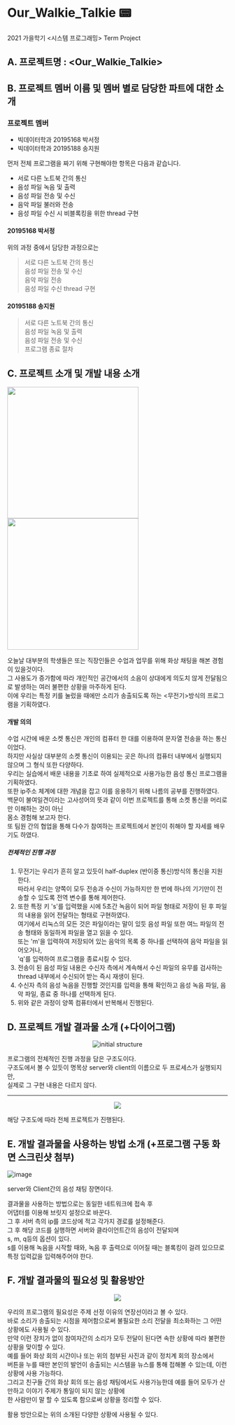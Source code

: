 # Our_Walkie_Talkie :pager:  

2021 가을학기 <시스템 프로그래밍> Term Project

## A. 프로젝트명 : <Our_Walkie_Talkie>
  
## B. 프로젝트 멤버 이름 및 멤버 별로 담당한 파트에 대한 소개

### 프로젝트 멤버
* 빅데이터학과 20195168 박서정    
* 빅데이터학과 20195188 송지원

       
    
먼저 전체 프로그램을 짜기 위해 구현해야한 항목은 다음과 같습니다.    
- 서로 다른 노트북 간의 통신
- 음성 파일 녹음 및 출력
- 음성 파일 전송 및 수신
- 음악 파일 불러와 전송
- 음성 파일 수신 시 비블록킹을 위한 thread 구현

#### 20195168 박서정
위의 과정 중에서 담당한 과정으로는   
>   서로 다른 노트북 간의 통신    
>   음성 파일 전송 및 수신    
>   음악 파일 전송    
>   음성 파일 수신 thread 구현    



#### 20195188 송지원  
>   서로 다른 노트북 간의 통신   
>   음성 파일 녹음 및 출력    
>   음성 파일 전송 및 수신    
>   프로그램 종료 절차  

## C. 프로젝트 소개 및 개발 내용 소개
<img src="image/virtual-meeting.jpg" width="300"> <img src="image/half.jpg" width="300"> 

오늘날 대부분의 학생들은 또는 직장인들은 수업과 업무를 위해 화상 채팅을 해본 경험이 있을것이다.    
그 사용도가 증가함에 따라 개인적인 공간에서의 소음이 상대에게 의도치 않게 전달됨으로 발생하는 여러 불편한 상황을 마주하게 된다.   
이에 우리는 특정 키를 눌렀을 때에만 소리가 송출되도록 하는 <무전기>방식의 프로그램을 기획하였다.   

#### 개발 의의
수업 시간에 배운 소켓 통신은 개인의 컴퓨터 한 대를 이용하여 문자열 전송을 하는 통신이었다.    
하지만 사실상 대부분의 소켓 통신이 이용되는 곳은 하나의 컴퓨터 내부에서 실행되지 않으며 그 형식 또한 다양하다.    
우리는 실습에서 배운 내용을 기초로 하여 실제적으로 사용가능한 음성 통신 프로그램을 기획하였다.  
또한 ip주소 체계에 대한 개념을 잡고 이를 응용하기 위해 나름의 공부를 진행하였다.   
백문이 불여일견이라는 고사성어의 뜻과 같이 이번 프로젝트를 통해 소켓 통신을 머리로만 이해하는 것이 아닌   
몸소 경험해 보고자 한다.   
또 팀원 간의 협업을 통해 다수가 참여하는 프로젝트에서 본인이 취해야 할 자세를 배우기도 하였다.  

##### 전체적인 진행 과정 

1. 무전기는 우리가 흔히 알고 있듯이 half-duplex (반이중 통신)방식의 통신을 지원한다.   
따라서 우리는 양쪽이 모두 전송과 수신이 가능하지만 한 번에 하나의 기기만이 전송할 수 있도록 전역 변수를 통해 제어한다.   
2. 또한 특정 키 's'를 입력했을 시에 5초간 녹음이 되어 파일 형태로 저장이 된 후 파일의 내용을 읽어 전달하는 형태로 구현하였다.     
여기에서 리눅스의 모든 것은 파일이라는 말이 있듯 음성 파일 또한 여느 파일의 전송 형태와 동일하게 파일을 열고 읽을 수 있다.     
또는 'm'을 입력하여 저장되어 있는 음악의 목록 중 하나를 선택하여 음악 파일을 읽어오거나,    
'q'를 입력하여 프로그램을 종료시킬 수 있다.     
3. 전송이 된 음성 파일 내용은 수신자 측에서 계속해서 수신 파일의 유무를 검사하는 thread 내부에서 수신되어 받는 즉시 재생이 된다.   
4. 수신자 측의 음성 녹음을 진행할 것인지를 입력을 통해 확인하고 음성 녹음 파일, 음악 파일, 종료 중 하나를 선택하게 된다.  
5. 위와 같은 과정이 양쪽 컴퓨터에서 반복해서 진행된다.  


## D. 프로젝트 개발 결과물 소개 (+다이어그램)
<center><img src="image/structure.jpg" alt="initial structure"></center>

프로그램의 전체적인 진행 과정을 담은 구조도이다.        
구조도에서 볼 수 있듯이 명목상 server와 client의 이름으로 두 프로세스가 실행되지만,     
실제로 그 구현 내용은 다르지 않다.      

----- 

<center><img src="image/sstructure.jpg"></center>

해당 구조도에 따라 전체 프로젝트가 진행된다.     
   

## E. 개발 결과물을 사용하는 방법 소개 (+프로그램 구동 화면 스크린샷 첨부)

![image](https://user-images.githubusercontent.com/52690009/144751182-8cfadff3-fccd-428c-a0b7-a9cca3e5a972.png)

server와 Client간의 음성 채팅 장면이다.    

결과물을 사용하는 방법으로는 동일한 네트워크에 접속 후    
어댑터를 이용해 브릿지 설정으로 바꾼다.      
그 후 서버 측의 ip를 코드상에 적고 각가지 경로를 설정해준다.      
그 후 해당 코드를 실행하면 서버와 클라이언트간의 음성이 전달되며    
s, m, q등의 옵션이 있다.      
s를 이용해 녹음을 시작할 때와, 녹음 후 출력으로 이어질 때는 블록킹이 걸려 있으므로 특정 입력값을 입력해주어야 한다.      

## F. 개발 결과물의 필요성 및 활용방안

<center><img src="image/circle_room.jpg"></center>


우리의 프로그램의 필요성은 주제 선정 이유의 연장선이라고 볼 수 있다.    
바로 소리가 송출되는 시점을 제어함으로써 불필요한 소리 전달을 최소화하는 그 어떤 상황에도 사용될 수 있다.    
만약 이런 장치가 없이 참여자간의 소리가 모두 전달이 된다면 속한 상황에 따라 불편한 상황을 맞이할 수 있다.     
예를 들어 화상 회의 시간이나 또는 위의 첨부된 사진과 같이 정치계 회의 장소에서        
버튼을 누를 때만 본인의 발언이 송출되는 시스템을 뉴스를 통해 접해볼 수 있는데, 이런 상황에 사용 가능하다.      
그리고 친구들 간의 화상 회의 또는 음성 채팅에서도 사용가능한데 예를 들어 모두가 산만하고 이야기 주제가 통일이 되지 않는 상황에    
한 사람만이 말 할 수 있도록 함으로써 상황을 정리할 수 있다.      

활용 방안으로는 위의 소개된 다양한 상황에 사용될 수 있다.     
